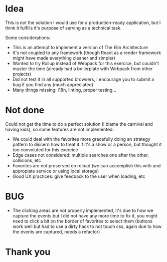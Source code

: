 # Idea

This is not the solution I would use for a production-ready application, but I think it fulfills it's purpose of serving as a technical task.

Some considerations:

- This is an attempt to implement a version of The Elm Architecture
- It's not coupled to any framework (though React as a render framework might have made everything cleaner and simpler)
- Wanted to try Rollup instead of Webpack for this exercice, but couldn't muster the time (already had a boilerplate with Webpack from other projects)
- Did not test it in all supported browsers, I encourage you to submit a bug if you find any (much appreciated)
- Many things missing: i18n, linting, proper testing...

# Not done

Could not get the time to do a perfect solution (I blame the carnival and having kids), so some features are not implemented:

- We could deal with the favorites more gracefully doing an strategy pattern to discern how to treat it if it's a show or a person, but thought it too convoluted for this exercice
- Edge cases not considered: multiple searches one after the other, collisions, etc
- Favorites are not preserved on reload (we can accomplish this with and appropiate service or using local storage)
- Good UX practices: give feedback to the user when loading, etc

# BUG 

- The clicking areas are not properly implemented, it's due to how we capture the events but I did not have any more time to fix it, you might need to click a bit on the border of favorites to select them (buttons work well but had to use a dirty hack to not touch css, again due to how the events are captured, needs a refactor)

# Thank you